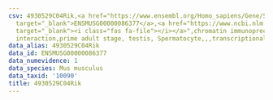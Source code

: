 ```yaml
---
csv: 4930529C04Rik,<a href="https://www.ensembl.org/Homo_sapiens/Gene/Summary?db=core;g=ENSMUSG00000086377"
  target="_blank">ENSMUSG00000086377</a>,<a href="https://www.ncbi.nlm.nih.gov/pubmed/25450459"
  target="_blank"><i class="fas fa-file"></i></a>",chromatin immunoprecipitation assay,direct
  interaction,prime adult stage, testis, Spermatocyte,,,transcriptional regulation,
data_alias: 4930529C04Rik
data_id: ENSMUSG00000086377
data_numevidence: 1
data_species: Mus musculus
data_taxid: '10090'
title: 4930529C04Rik
---
```


